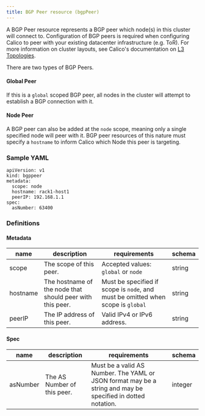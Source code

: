 ```yaml
---
title: BGP Peer resource (bgpPeer)
---
```


A BGP Peer resource represents a BGP peer which node(s) in this cluster will connect to. Configuration of BGP peers is required when configuring Calico to peer with your existing datacenter infrastructure (e.g. ToR). For more information on cluster layouts, see Calico's documentation on [L3 Topologies]({{site.baseurl}}/{{page.version}}/reference/private-cloud/l3-interconnect-fabric).

There are two types of BGP Peers.

#### Global Peer
If this is a `global` scoped BGP peer, all nodes in the cluster will attempt to establish a BGP connection with it.

#### Node Peer
A BGP peer can also be added at the `node` scope, meaning only a single specified node will peer with it. BGP peer resources of this nature must specify a `hostname` to inform Calico which Node this peer is targeting.


### Sample YAML
```
apiVersion: v1
kind: bgppeer
metadata:
  scope: node
  hostname: rack1-host1
  peerIP: 192.168.1.1
spec:
  asNumber: 63400
```

### Definitions
#### Metadata

| name     | description                                               | requirements                                                                     | schema |
|----------|-----------------------------------------------------------|----------------------------------------------------------------------------------|--------|
| scope    | The scope of this peer.                                   | Accepted values: `global` or `node`                                              | string |
| hostname | The hostname of the node that should peer with this peer. | Must be specified if scope is `node`, and must be omitted when scope is `global` | string |
| peerIP   | The IP address of this peer.                              | Valid IPv4 or IPv6 address.                                                      | string |

#### Spec

| name     | description                 | requirements               | schema  |
|----------|-----------------------------|----------------------------|---------|
| asNumber | The AS Number of this peer. | Must be a valid AS Number.  The YAML or JSON format may be a string and may be specified in dotted notation. | integer |
